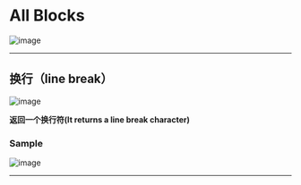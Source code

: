 # All Blocks
![image](https://github.com/user-attachments/assets/178ebf65-20b9-4447-8cc4-acb967e04a81)

---

## 换行（line break）
![image](https://github.com/user-attachments/assets/bbe32d6c-a472-4aed-8bc5-0cadf6e79726)

**返回一个换行符(It returns a line break character)**
### Sample
![image](https://github.com/user-attachments/assets/d5e6867a-db01-4fc1-b204-3ca44286e5e0)

---
